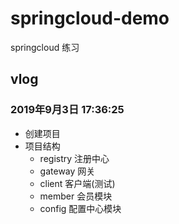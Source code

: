 # springcloud-demo
springcloud 练习
## vlog
### 2019年9月3日 17:36:25
- 创建项目
- 项目结构
  - registry 注册中心
  - gateway 网关
  - client 客户端(测试)
  - member 会员模块
  - config 配置中心模块
